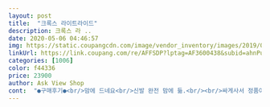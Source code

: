 ```yaml
---
layout: post 
title:  "크록스 라이트라이드" 
description: 크록스 라 ..
date: 2020-05-06 04:46:57 
img: https://static.coupangcdn.com/image/vendor_inventory/images/2019/01/31/15/1/4270fa92-d1ce-4fab-83cc-37c4154b253e.jpg 
linkUrl: https://link.coupang.com/re/AFFSDP?lptag=AF3600438&subid=ahnPublicAsk&pageKey=181988784&itemId=2131447338&vendorItemId=70548575988&traceid=V0-113-722b696a9eb5f943 
categories: [1006] 
color: f44336 
price: 23900 
author: Ask View Shop 
cont:  "●구매후기●<br/>맘에 드네요<br/>신발 완전 맘에 듦.<br/><br/>싸게사서 정품아닐까 걱정했지만 괜한 걱정이었음.<br/><br/>직원분들이 추천해 주신 상품이라 주문해봤는데 발이 편하고 좋아요<br/>맘에 드네요<br/>신발 완전 맘에 듦.<br/><br/>싸게사서 정품아닐까 걱정했지만 괜한 걱정이었음.<br/><br/>직원분들이 추천해 주신 상품이라 주문해봤는데 발이 편하고 좋아요<br/>" 
---
```

